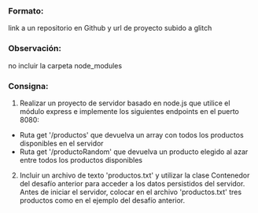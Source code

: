 ### Formato: 
link a un repositorio en Github y url de proyecto subido a glitch

### Observación:
no incluir la carpeta node_modules

### Consigna:
1) Realizar un proyecto de servidor basado en node.js que utilice el módulo express e
implemente los siguientes endpoints en el puerto 8080:
* Ruta get '/productos' que devuelva un array con todos los productos disponibles
en el servidor
* Ruta get '/productoRandom' que devuelva un producto elegido al azar entre todos
los productos disponibles

2) Incluir un archivo de texto 'productos.txt' y utilizar la clase Contenedor del desafío
anterior para acceder a los datos persistidos del servidor.
Antes de iniciar el servidor, colocar en el archivo 'productos.txt' tres productos como en el
ejemplo del desafío anterior.